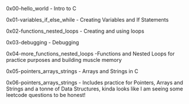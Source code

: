 0x00-hello_world - Intro to C

0x01-variables_if_else_while - Creating Variables and If Statements

0x02-functions_nested_loops - Creating and using loops

0x03-debugging - Debugging

0x04-more_functions_nested_loops -Functions and Nested Loops for practice purposes and building muscle memory

0x05-pointers_arrays_strings - Arrays and Strings in C

0x06-pointers_arrays_strings - Includes practice for Pointers, Arrays and Strings and a tonne of Data Structures, kinda looks like I am seeing some leetcode questions to be honest!